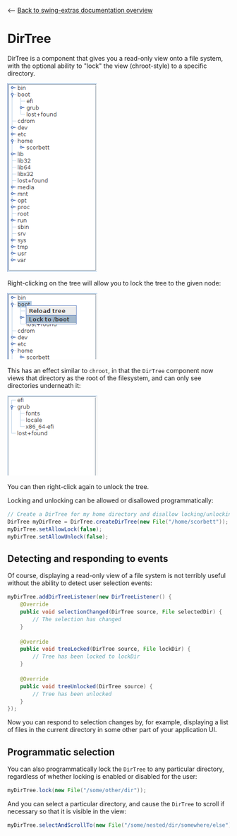 <-- [Back to swing-extras documentation overview](../README.md)

# DirTree

DirTree is a component that gives you a read-only view onto a file system, with the
optional ability to "lock" the view (chroot-style) to a specific directory.

![DirTree](dirtree_screenshot1.png "DirTree")

Right-clicking on the tree will allow you to lock the tree to the given node:

![DirTree](dirtree_screenshot2.png "Locking to specific directory")

This has an effect similar to `chroot`, in that the `DirTree` component now 
views that directory as the root of the filesystem, and can only see directories
underneath it:

![DirTree](dirtree_screenshot3.png "Locked")

You can then right-click again to unlock the tree.

Locking and unlocking can be allowed or disallowed programmatically:

```java
// Create a DirTree for my home directory and disallow locking/unlocking:
DirTree myDirTree = DirTree.createDirTree(new File("/home/scorbett"));
myDirTree.setAllowLock(false);
myDirTree.setAllowUnlock(false);
```

## Detecting and responding to events

Of course, displaying a read-only view of a file system is not terribly useful
without the ability to detect user selection events:

```java
myDirTree.addDirTreeListener(new DirTreeListener() {
    @Override
    public void selectionChanged(DirTree source, File selectedDir) {
        // The selection has changed
    }
    
    @Override
    public void treeLocked(DirTree source, File lockDir) {
        // Tree has been locked to lockDir
    }

    @Override
    public void treeUnlocked(DirTree source) {
        // Tree has been unlocked
    }
});
```

Now you can respond to selection changes by, for example, displaying a list of 
files in the current directory in some other part of your application UI.

## Programmatic selection

You can also programmatically lock the `DirTree` to any 
particular directory, regardless of whether locking is enabled or disabled
for the user:

```java
myDirTree.lock(new File("/some/other/dir"));
```

And you can select a particular directory, and cause the `DirTree` to scroll
if necessary so that it is visible in the view:

```java
myDirTree.selectAndScrollTo(new File("/some/nested/dir/somewhere/else"));
```
